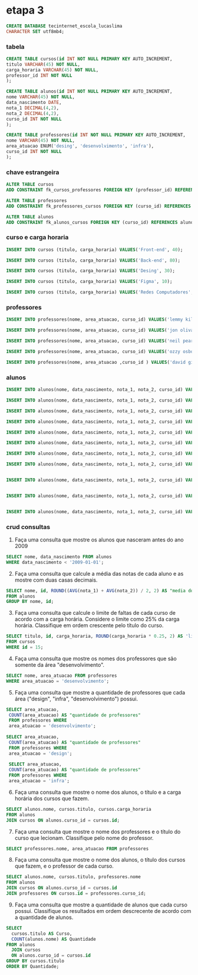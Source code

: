 # etapa 3
```sql
CREATE DATABASE tecinternet_escola_lucaslima
CHARACTER SET utf8mb4;
```
### tabela
```sql
CREATE TABLE cursos(id INT NOT NULL PRIMARY KEY AUTO_INCREMENT,
titulo VARCHAR(45) NOT NULL,
carga_horaria VARCHAR(45) NOT NULL,
professor_id INT NOT NULL
);

CREATE TABLE alunos(id INT NOT NULL PRIMARY KEY AUTO_INCREMENT,
nome VARCHAR(45) NOT NULL,
data_nascimento DATE,
nota_1 DECIMAL(4,2),
nota_2 DECIMAL(4,2),
curso_id INT NOT NULL 
);

CREATE TABLE professores(id INT NOT NULL PRIMARY KEY AUTO_INCREMENT,
nome VARCHAR(45) NOT NULL,
area_atuacao ENUM('desing', 'desenvolvimento', 'infra'),
curso_id INT NOT NULL
);
```

### chave estrangeira
```sql
ALTER TABLE cursos
ADD CONSTRAINT fk_cursos_professores FOREIGN KEY (professor_id) REFERENCES professores(id);

ALTER TABLE professores
ADD CONSTRAINT fk_professores_cursos FOREIGN KEY (curso_id) REFERENCES cursos(id);

ALTER TABLE alunos
ADD CONSTRAINT fk_alunos_cursos FOREIGN KEY (curso_id) REFERENCES alunos(id);

```

### curso e carga horaria
```sql
INSERT INTO cursos (titulo, carga_horaria) VALUES('Front-end', 40);

INSERT INTO cursos (titulo, carga_horaria) VALUES('Back-end', 80);

INSERT INTO cursos (titulo, carga_horaria) VALUES('Desing', 30);

INSERT INTO cursos (titulo, carga_horaria) VALUES('Figma', 10);

INSERT INTO cursos (titulo, carga_horaria) VALUES('Redes Computadores', 100);
```

### professores
```sql
INSERT INTO professores(nome, area_atuacao, curso_id) VALUES('lemmy kilmister', 'desing', 3);

INSERT INTO professores(nome, area_atuacao, curso_id) VALUES('jon oliva', 'infra', 5);

INSERT INTO professores(nome, area_atuacao, curso_id) VALUES('neil peart', 'desing', 4);

INSERT INTO professores(nome, area_atuacao, curso_id) VALUES('ozzy osbourne', 'desenvolvimento', 1);

INSERT INTO professores(nome, area_atuacao ,curso_id ) VALUES('david gilmour', 'desenvolvimento', 2);
```

### alunos
```sql
INSERT INTO alunos(nome, data_nascimento, nota_1, nota_2, curso_id) VALUES('marcos', '2000-03-07' , 10, 6, 1);

INSERT INTO alunos(nome, data_nascimento, nota_1, nota_2, curso_id) VALUES('luan', '2006-09-08', 6, 9, 4);

INSERT INTO alunos(nome, data_nascimento, nota_1, nota_2, curso_id) VALUES('pietra', '2009-08-07', 4, 5, 3);

INSERT INTO alunos(nome, data_nascimento, nota_1, nota_2, curso_id) VALUES('lima','1990-01-03', 10, 2, 2 );

INSERT INTO alunos(nome, data_nascimento, nota_1, nota_2, curso_id) VALUES('lua', '2009-01-12', 10, 2, 5);

INSERT INTO alunos(nome, data_nascimento, nota_1, nota_2, curso_id) VALUES('amora', '2010-02-11', 10, 2, 5);

INSERT INTO alunos(nome, data_nascimento, nota_1, nota_2, curso_id) VALUES('kelly', '1997-01-01', 10, 2, 2);

INSERT INTO alunos(nome, data_nascimento, nota_1, nota_2, curso_id) VALUES('elly', '1997-01-01', 10, 2, 1);


INSERT INTO alunos(nome, data_nascimento, nota_1, nota_2, curso_id) VALUES('ly', '1997-01-01', 10, 2, 3);


INSERT INTO alunos(nome, data_nascimento, nota_1, nota_2, curso_id) VALUES('elly', '1997-01-01', 10, 2, 4);


INSERT INTO alunos(nome, data_nascimento, nota_1, nota_2, curso_id) VALUES('ly', '1997-01-01', 10, 2, 5);
```
### crud consultas


1) Faça uma consulta que mostre os alunos que nasceram antes do ano 2009 
```sql
SELECT nome, data_nascimento FROM alunos
WHERE data_nascimento < '2009-01-01';
```

2) Faça uma consulta que calcule a média das notas de cada aluno e as mostre com duas casas decimais.
```sql
SELECT nome, id, ROUND((AVG(nota_1) + AVG(nota_2)) / 2, 2) AS "media dos alunos"
FROM alunos
GROUP BY nome, id;
```

3) Faça uma consulta que calcule o limite de faltas de cada curso de acordo com a carga horária. Considere o limite como 25% da carga horária. Classifique em ordem crescente pelo título do curso.
```sql
SELECT titulo, id, carga_horaria, ROUND(carga_horaria * 0.25, 2) AS 'limite de faltas' 
FROM cursos
WHERE id = 15; 
```

4) Faça uma consulta que mostre os nomes dos professores que são somente da área "desenvolvimento".
```sql
SELECT nome, area_atuacao FROM professores
WHERE area_atuacao = 'desenvolvimento';
```

5) Faça uma consulta que mostre a quantidade de professores que cada área ("design", "infra", "desenvolvimento") possui.
```sql
SELECT area_atuacao,
 COUNT(area_atuacao) AS "quantidade de professores"  
 FROM professores WHERE  
 area_atuacao = 'desenvolvimento';
 
SELECT area_atuacao,
 COUNT(area_atuacao) AS "quantidade de professores"  
 FROM professores WHERE  
 area_atuacao = 'design';  
 
 SELECT area_atuacao,
 COUNT(area_atuacao) AS "quantidade de professores"  
 FROM professores WHERE  
 area_atuacao = 'infra';  
```

6) Faça uma consulta que mostre o nome dos alunos, o título e a carga horária dos cursos que fazem.
```sql
SELECT alunos.nome, cursos.titulo, cursos.carga_horaria
FROM alunos
JOIN cursos ON alunos.curso_id = cursos.id;
```

7) Faça uma consulta que mostre o nome dos professores e o título do curso que lecionam. Classifique pelo nome do professor.
```sql
SELECT professores.nome, area_atuacao FROM professores
```
8) Faça uma consulta que mostre o nome dos alunos, o título dos cursos que fazem, e o professor de cada curso.
```sql
SELECT alunos.nome, cursos.titulo, professores.nome
FROM alunos
JOIN cursos ON alunos.curso_id = cursos.id
JOIN professores ON cursos.id = professores.curso_id;
```
9) Faça uma consulta que mostre a quantidade de alunos que cada curso possui. Classifique os resultados em ordem descrecente de acordo com a quantidade de alunos.
```sql
SELECT
  cursos.titulo AS Curso,
  COUNT(alunos.nome) AS Quantidade
FROM alunos
  JOIN cursos
  ON alunos.curso_id = cursos.id
GROUP BY cursos.titulo
ORDER BY Quantidade;
```



